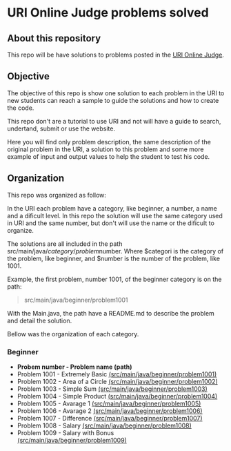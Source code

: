 # URI Online Judge problems solved


## About this repository

This repo will be have solutions to problems posted in the [URI Online Judge](https://www.urionlinejudge.com.br/).


## Objective

The objective of this repo is show one solution to each problem in the URI to new students can reach a sample to guide the solutions and how to create the code.

This repo don't are a tutorial to use URI and not will have a guide to search, undertand, submit or use the website.

Here you will find only problem description, the same description of the original problem in the URI, a solution to this problem and some more example of input and output values to help the student to test his code.


## Organization

This repo was organized as follow:

In the URI each problem have a category, like beginner, a number, a name and a dificult level. In this repo the solution will use the same category used in URI and the same number, but don't will use the name or the dificult to organize.

The solutions are all included in the path src/main/java/$category/problem$number. Where $categori is the category of the problem, like beginner, and $number is the number of the problem, like 1001.

Example, the first problem, number 1001, of the beginner category is on the path:
> src/main/java/beginner/problem1001

With the Main.java, the path have a README.md to describe the problem and detail the solution.

Bellow was the organization of each category.

### Beginner
- **Probem number - Problem name (path)**
- Problem 1001 - Extremely Basic [(src/main/java/beginner/problem1001)](src/main/java/beginner/problem1001)
- Problem 1002 - Area of a Circle [(src/main/java/beginner/problem1002)](src/main/java/beginner/problem1002)
- Problem 1003 - Simple Sum [(src/main/java/beginner/problem1003)](src/main/java/beginner/problem1003)
- Problem 1004 - Simple Product [(src/main/java/beginner/problem1004)](src/main/java/beginner/problem1004)
- Problem 1005 - Avarage 1 [(src/main/java/beginner/problem1005)](src/main/java/beginner/problem1005)
- Problem 1006 - Avarage 2 [(src/main/java/beginner/problem1006)](src/main/java/beginner/problem1006)
- Problem 1007 - Difference [(src/main/java/beginner/problem1007)](src/main/java/beginner/problem1007)
- Problem 1008 - Salary [(src/main/java/beginner/problem1008)](src/main/java/beginner/problem1008)
- Problem 1009 - Salary with Bonus [(src/main/java/beginner/problem1009)](src/main/java/beginner/problem1009)

